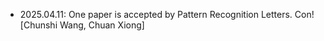 - 2025.04.11: One paper is accepted by Pattern Recognition Letters. Con![Chunshi Wang, Chuan Xiong]

